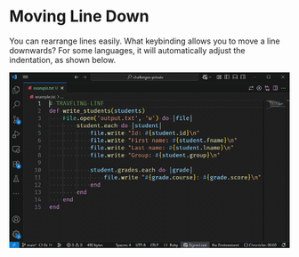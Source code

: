 # Moving Line Down

You can rearrange lines easily.
What keybinding allows you to move a line downwards?
For some languages, it will automatically adjust the indentation, as shown below.

![Demo](./demo.gif)
